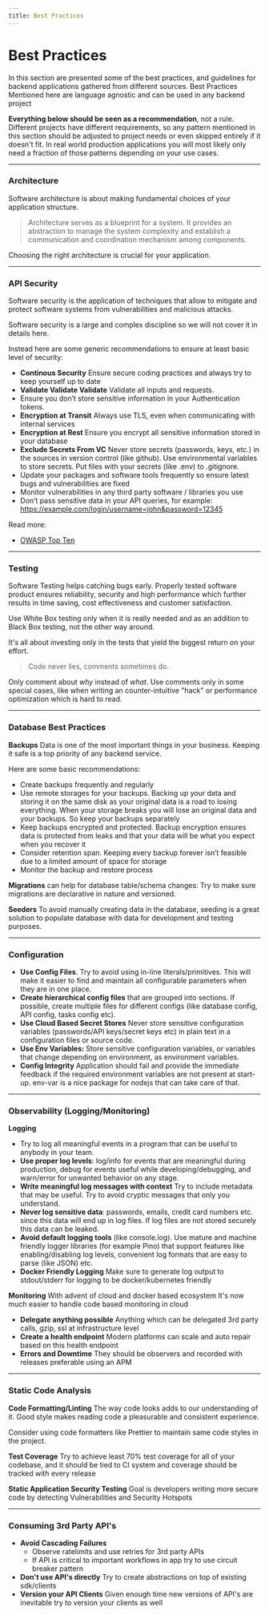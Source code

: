 ```yaml
---
title: Best Practices
---
```


# Best Practices

In this section are presented some of the best practices, and guidelines for backend applications gathered from different sources.
Best Practices Mentioned here are language agnostic and can be used in any backend project

**Everything below should be seen as a recommendation**, not a rule. Different projects have different requirements, so any pattern mentioned in this section should be adjusted to project needs or even skipped entirely if it doesn't fit. In real world production applications you will most likely only need a fraction of those patterns depending on your use cases.

---

### Architecture

Software architecture is about making fundamental choices of your application structure.

> Architecture serves as a blueprint for a system. It provides an abstraction to manage the system complexity and establish a communication and coordination mechanism among components.

Choosing the right architecture is crucial for your application.

---

### **API Security**

Software security is the application of techniques that allow to mitigate and protect software systems from vulnerabilities and malicious attacks.

Software security is a large and complex discipline so we will not cover it in details here.

Instead here are some generic recommendations to ensure at least basic level of security:

- **Continous Security** Ensure secure coding practices and always try to keep yourself up to date
- **Validate Validate Validate** Validate all inputs and requests.
- Ensure you don’t store sensitive information in your Authentication tokens.
- **Encryption at Transit** Always use TLS, even when communicating with internal services
- **Encryption at Rest** Ensure you encrypt all sensitive information stored in your database
- **Exclude Secrets From VC** Never store secrets (passwords, keys, etc.) in the sources in version control (like github). Use environmental variables to store secrets. Put files with your secrets (like .env) to .gitignore.
- Update your packages and software tools frequently so ensure latest bugs and vulnerabilities are fixed
- Monitor vulnerabilities in any third party software / libraries you use
- Don’t pass sensitive data in your API queries, for example: https://example.com/login/username=john&password=12345

Read more:

- [OWASP Top Ten](https://owasp.org/www-project-top-ten/)

---

### **Testing**

Software Testing helps catching bugs early. Properly tested software product ensures reliability, security and high performance which further results in time saving, cost effectiveness and customer satisfaction.

Use White Box testing only when it is really needed and as an addition to Black Box testing, not the other way around.

It's all about investing only in the tests that yield the biggest return on your effort.

> Code never lies, comments sometimes do.

Only comment about _why_ instead of _what_. Use comments only in some special cases, like when writing an counter-intuitive "hack" or performance optimization which is hard to read.

---

### Database Best Practices

**Backups**
Data is one of the most important things in your business. Keeping it safe is a top priority of any backend service.

Here are some basic recommendations:

- Create backups frequently and regularly
- Use remote storages for your backups. Backing up your data and storing it on the same disk as your original data is a road to losing everything. When your storage breaks you will lose an original data and your backups. So keep your backups separately
- Keep backups encrypted and protected. Backup encryption ensures data is protected from leaks and that your data will be what you expect when you recover it
- Consider retention span. Keeping every backup forever isn’t feasible due to a limited amount of space for storage
- Monitor the backup and restore process

**Migrations** can help for database table/schema changes: Try to make sure migrations are declarative in nature and versioned.

**Seeders** To avoid manually creating data in the database, seeding is a great solution to populate database with data for development and testing purposes.

---

### Configuration

- **Use Config Files**. Try to avoid using in-line literals/primitives. This will make it easier to find and maintain all configurable parameters when they are in one place.
- **Create hierarchical config files** that are grouped into sections. If possible, create multiple files for different configs (like database config, API config, tasks config etc).
- **Use Cloud Based Secret Stores** Never store sensitive configuration variables (passwords/API keys/secret keys etc) in plain text in a configuration files or source code.
- **Use Env Variables:** Store sensitive configuration variables, or variables that change depending on environment, as environment variables.
- **Config Integrity** Application should fail and provide the immediate feedback if the required environment variables are not present at start-up. env-var is a nice package for nodejs that can take care of that.

---

### Observability (Logging/Monitoring)

**Logging**

- Try to log all meaningful events in a program that can be useful to anybody in your team.
- **Use proper log levels**: log/info for events that are meaningful during production, debug for events useful while developing/debugging, and warn/error for unwanted behavior on any stage.
- **Write meaningful log messages with context** Try to include metadata that may be useful. Try to avoid cryptic messages that only you understand.
- **Never log sensitive data**: passwords, emails, credit card numbers etc. since this data will end up in log files. If log files are not stored securely this data can be leaked.
- **Avoid default logging tools** (like console.log). Use mature and machine friendly logger libraries (for example Pino) that support features like enabling/disabling log levels, convenient log formats that are easy to parse (like JSON) etc.
- **Docker Friendly Logging** Make sure to generate log output to stdout/stderr for logging to be docker/kubernetes friendly

**Monitoring**
With advent of cloud and docker based ecosystem It's now much easier to handle code based monitoring in cloud

- **Delegate anything possible** Anything which can be delegated 3rd party calls, gzip, ssl at infrastructure level
- **Create a health endpoint** Modern platforms can scale and auto repair based on this health endpoint
- **Errors and Downtime** They should be observers and recorded with releases preferable using an APM

---

### Static Code Analysis

**Code Formatting/Linting** The way code looks adds to our understanding of it. Good style makes reading code a pleasurable and consistent experience.

Consider using code formatters like Prettier to maintain same code styles in the project.

**Test Coverage** Try to achieve least 70% test coverage for all of your codebase, and it should be tied to CI system and coverage should be tracked with every release

**Static Application Security Testing** Goal is developers writing more secure code by detecting Vulnerabilities and Security Hotspots

---

### Consuming 3rd Party API's

- **Avoid Cascading Failures**
  - Observe ratelimits and use retries for 3rd party APIs
  - If API is critical to important workflows in app try to use circuit breaker pattern
- **Don't use API's directly** Try to create abstractions on top of existing sdk/clients
- **Version your API Clients** Given enough time new versions of API's are inevitable try to version your clients as well
